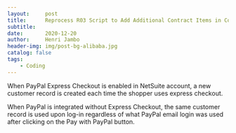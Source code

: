```yaml
---
layout:     post
title:      Reprocess R03 Script to Add Additional Contract Items in Contract Record
subtitle:   
date:       2020-12-20
author:     Henri Jambo
header-img: img/post-bg-alibaba.jpg
catalog: false
tags:
    - Coding
---
```


When PayPal Express Checkout is enabled in NetSuite account, a new customer record is created each time the shopper uses express checkout.

When PayPal is integrated without Express Checkout, the same customer record is used upon log-in regardless of what PayPal email login was used after clicking on the Pay with PayPal button.
